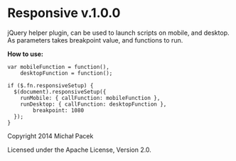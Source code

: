 # Responsive v.1.0.0

jQuery helper plugin, can be used to launch scripts on mobile, and desktop. As parameters takes breakpoint value, and functions to run.

**How to use:**

```
var mobileFunction = function(),
	desktopFunction = function();

if ($.fn.responsiveSetup) {
  $(document).responsiveSetup({
    runMobile: { callFunction: mobileFunction },
    runDesktop: { callFunction: desktopFunction },
		breakpoint: 1080
  });
}
```

Copyright 2014 Michał Pacek

Licensed under the Apache License, Version 2.0.

